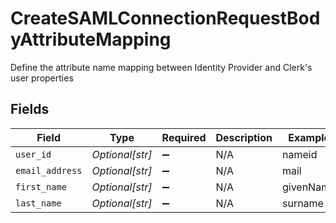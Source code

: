 # CreateSAMLConnectionRequestBodyAttributeMapping

Define the attribute name mapping between Identity Provider and Clerk's user properties


## Fields

| Field              | Type               | Required           | Description        | Example            |
| ------------------ | ------------------ | ------------------ | ------------------ | ------------------ |
| `user_id`          | *Optional[str]*    | :heavy_minus_sign: | N/A                | nameid             |
| `email_address`    | *Optional[str]*    | :heavy_minus_sign: | N/A                | mail               |
| `first_name`       | *Optional[str]*    | :heavy_minus_sign: | N/A                | givenName          |
| `last_name`        | *Optional[str]*    | :heavy_minus_sign: | N/A                | surname            |